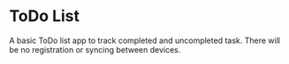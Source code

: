 # ToDo List
A basic ToDo list app to track completed and uncompleted task. There will be no registration or syncing between devices.